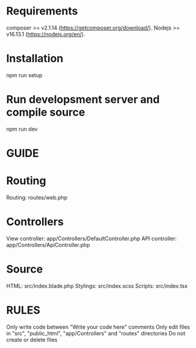 # Requirements
composer >= v2.1.14 (https://getcomposer.org/download/).
Nodejs >= v16.13.1 (https://nodejs.org/en/).
# Installation
npm run setup
# Run developsment server and compile source
npm run dev

# GUIDE
# Routing
Routing: routes/web.php
# Controllers
View controller: app/Controllers/DefaultController.php
API controller: app/Controllers/ApiController.php
# Source
HTML: src/index.blade.php
Stylings: src/index.scss
Scripts: src/index.tsx

# RULES
Only write code between "Write your code here" comments
Only edit files in "src", "public_html", "app/Controllers" and "routes" directories
Do not create or delete files